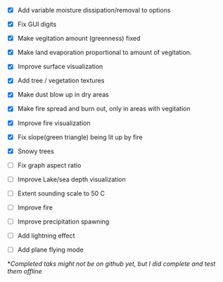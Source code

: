 - [x] Add variable moisture dissipation/removal to options
- [x] Fix GUI digits
- [x] Make vegitation amount (greenness) fixed
- [x] Make land evaporation proportional to amount of vegitation.
- [x] Improve surface visualization
- [x] Add tree / vegetation textures
- [x] Make dust blow up in dry areas
- [x] Make fire spread and burn out, only in areas with vegitation
- [x] Improve fire visualization
- [x] Fix slope(green triangle) being lit up by fire
- [x] Snowy trees
- [ ] Fix graph aspect ratio
- [ ] Improve Lake/sea depth visualization
- [ ] Extent sounding scale to 50 C
- [ ] Improve fire
- [ ] Improve precipitation spawning
- [ ] Add lightning effect
- [ ] Add plane flying mode



**Completed taks might not be on github yet, but I did complete and test them offline*

